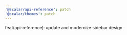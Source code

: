 ```yaml
---
'@scalar/api-reference': patch
'@scalar/themes': patch
---
```


feat(api-reference): update and modernize sidebar design
